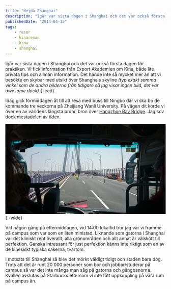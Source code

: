 ```yaml
---
title: "Hejdå Shanghai"
description: "Igår var sista dagen i Shanghai och det var också första dagen för praktiken. Vi fick information från Export Akademien om Kina, både lite…"
publishedDate: "2014-04-15"
tags:
    - resor
    - kinaresan
    - kina
    - shanghai
---
```


Igår var sista dagen i Shanghai och det var också första dagen för praktiken. Vi fick information från Export Akademien om Kina, både lite privata tips och allmän information. Det hände inte så mycket mer än att vi besökte en skybar med utsikt över Shanghais skyline _(typ exakt samma vinkel som de andra bilderna från tidigare så jag visar ingen bild, det var awesome dock)_.{.lead}

Idag gick förmiddagen åt till att resa med buss till Ningbo där vi ska bo de kommande tre veckorna på Zheijiang Wanli University. På vägen dit körde vi över en av världens längsta broar, bron över [Hangzhoe Bay Bridge](http://en.wikipedia.org/wiki/List_of_longest_bridges_in_the_world). Jag sov dock mestadelen av tiden.

![Ett foto taget framåt inifrån en buss. Bussen kör på en bro.](DSC_0081.JPG "Världens längsta bro"){.-wide}

Vid någon gång på eftermiddagen, vid 14:00 lokaltid tror jag var vi framme på campus som var som en liten ministad. Liknande som gatorna i Shanghai var det kliniskt rent överallt, alla grönområden och allt annat är välskött till perfektion. Ganska intressant för just perfektion känns inte riktigt som en av de kinesiskt typiska sakerna, tvärtom.

I motsats till Shanghai så blev det mörkt väldigt tidigt och staden bara dog. Trots att det är runt 20 000 personer som bor och jobbar/studerar på campus så var det inte många man såg på gatorna och gångbanorna. Kvällen avslutas på Starbucks eftersom vi inte fått uppkoppling på våra rum på campus än.
